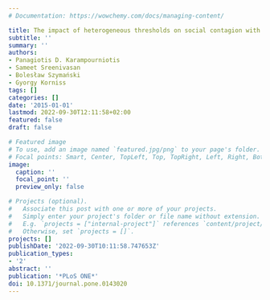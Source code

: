 ```yaml
---
# Documentation: https://wowchemy.com/docs/managing-content/

title: The impact of heterogeneous thresholds on social contagion with multiple initiators
subtitle: ''
summary: ''
authors:
- Panagiotis D. Karampourniotis
- Sameet Sreenivasan
- Bolesław Szymański
- Gyorgy Korniss
tags: []
categories: []
date: '2015-01-01'
lastmod: 2022-09-30T12:11:58+02:00
featured: false
draft: false

# Featured image
# To use, add an image named `featured.jpg/png` to your page's folder.
# Focal points: Smart, Center, TopLeft, Top, TopRight, Left, Right, BottomLeft, Bottom, BottomRight.
image:
  caption: ''
  focal_point: ''
  preview_only: false

# Projects (optional).
#   Associate this post with one or more of your projects.
#   Simply enter your project's folder or file name without extension.
#   E.g. `projects = ["internal-project"]` references `content/project/deep-learning/index.md`.
#   Otherwise, set `projects = []`.
projects: []
publishDate: '2022-09-30T10:11:58.747653Z'
publication_types:
- '2'
abstract: ''
publication: '*PLoS ONE*'
doi: 10.1371/journal.pone.0143020
---
```

